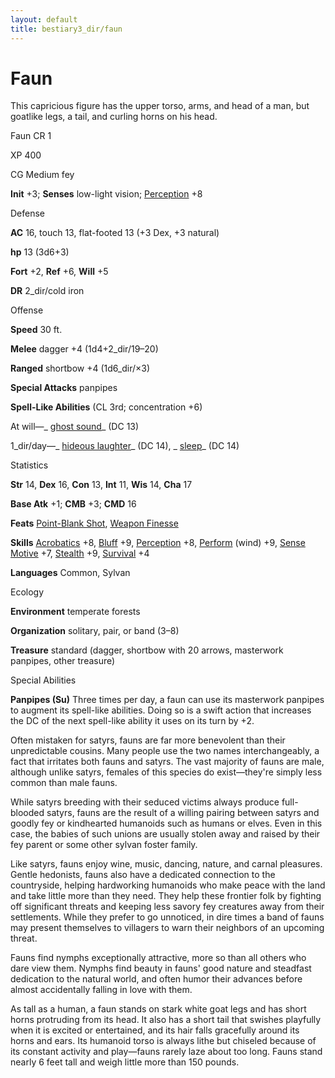 ```yaml
---
layout: default
title: bestiary3_dir/faun
---
```

# Faun

This capricious figure has the upper torso, arms, and head of a man, but goatlike legs, a tail, and curling horns on his head.

Faun CR 1

XP 400

CG Medium fey

**Init** +3; **Senses** low-light vision; [Perception](../skills_dir/perception#_perception) +8

Defense

**AC** 16, touch 13, flat-footed 13 (+3 Dex, +3 natural)

**hp** 13 (3d6+3)

**Fort** +2, **Ref** +6, **Will** +5

**DR** 2_dir/cold iron

Offense

**Speed** 30 ft.

**Melee** dagger +4 (1d4+2_dir/19–20)

**Ranged** shortbow +4 (1d6_dir/×3)

**Special Attacks** panpipes

**Spell-Like Abilities** (CL 3rd; concentration +6)

At will—_ [ghost sound](../spells_dir/ghostSound#_ghost-sound)_ (DC 13)

1_dir/day—_ [hideous laughter](../spells_dir/hideousLaughter#_hideous-laughter)_ (DC 14), _ [sleep](../spells_dir/sleep#_sleep)_ (DC 14)

Statistics

**Str** 14, **Dex** 16, **Con** 13, **Int** 11, **Wis** 14, **Cha** 17

**Base Atk** +1; **CMB** +3; **CMD** 16

**Feats** [Point-Blank Shot](../feats#_point-blank-shot), [Weapon Finesse](../feats#_weapon-finesse)

**Skills** [Acrobatics](../skills_dir/acrobatics#_acrobatics) +8, [Bluff](../skills_dir/bluff#_bluff) +9, [Perception](../skills_dir/perception#_perception) +8, [Perform](../skills_dir/perform#_perform) (wind) +9, [Sense Motive](../skills_dir/senseMotive#_sense-motive) +7, [Stealth](../skills_dir/stealth#_stealth) +9, [Survival](../skills_dir/survival#_survival) +4

**Languages** Common, Sylvan

Ecology

**Environment** temperate forests

**Organization** solitary, pair, or band (3–8)

**Treasure** standard (dagger, shortbow with 20 arrows, masterwork panpipes, other treasure)

Special Abilities

**Panpipes (Su)** Three times per day, a faun can use its masterwork panpipes to augment its spell-like abilities. Doing so is a swift action that increases the DC of the next spell-like ability it uses on its turn by +2.

Often mistaken for satyrs, fauns are far more benevolent than their unpredictable cousins. Many people use the two names interchangeably, a fact that irritates both fauns and satyrs. The vast majority of fauns are male, although unlike satyrs, females of this species do exist—they're simply less common than male fauns.

While satyrs breeding with their seduced victims always produce full-blooded satyrs, fauns are the result of a willing pairing between satyrs and goodly fey or kindhearted humanoids such as humans or elves. Even in this case, the babies of such unions are usually stolen away and raised by their fey parent or some other sylvan foster family.

Like satyrs, fauns enjoy wine, music, dancing, nature, and carnal pleasures. Gentle hedonists, fauns also have a dedicated connection to the countryside, helping hardworking humanoids who make peace with the land and take little more than they need. They help these frontier folk by fighting off significant threats and keeping less savory fey creatures away from their settlements. While they prefer to go unnoticed, in dire times a band of fauns may present themselves to villagers to warn their neighbors of an upcoming threat.

Fauns find nymphs exceptionally attractive, more so than all others who dare view them. Nymphs find beauty in fauns' good nature and steadfast dedication to the natural world, and often humor their advances before almost accidentally falling in love with them.

As tall as a human, a faun stands on stark white goat legs and has short horns protruding from its head. It also has a short tail that swishes playfully when it is excited or entertained, and its hair falls gracefully around its horns and ears. Its humanoid torso is always lithe but chiseled because of its constant activity and play—fauns rarely laze about too long. Fauns stand nearly 6 feet tall and weigh little more than 150 pounds.

